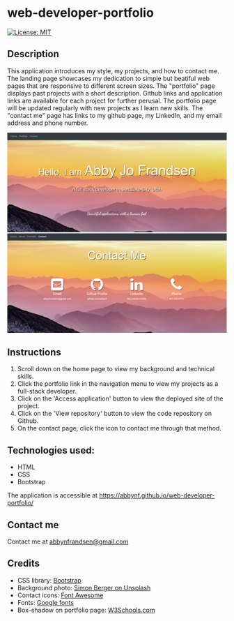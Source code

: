 # web-developer-portfolio
[![License: MIT](https://img.shields.io/badge/License-MIT-yellow.svg)](https://opensource.org/licenses/MIT)

## Description
This application introduces my style, my projects, and how to contact me. The landing page showcases my dedication to simple but beatiful web pages that are responsive to different screen sizes. The "portfolio" page displays past projects with a short description. Github links and application links are available for each project for further perusal. The portfolio page will be updated regularly with new projects as I learn new skills. The "contact me" page has links to my github page, my LinkedIn, and my email address and phone number. 

![Screenshot of the landing page](assets/img/landingpage.png)
![Screenshot of contact page](assets/img/contact-me.png)

## Instructions
1. Scroll down on the home page to view my background and technical skills. 
2. Click the portfolio link in the navigation menu to view my projects as a full-stack developer. 
3. Click on the 'Access application' button to view the deployed site of the project. 
4. Click on the 'View repository' button to view the code repository on Github.
5. On the contact page, click the icon to contact me through that method.

## Technologies used:
- HTML
- CSS
- Bootstrap

The application is accessible at https://abbynf.github.io/web-developer-portfolio/

## Contact me
Contact me at abbynfrandsen@gmail.com

## Credits
- CSS library: [Bootstrap](https://getbootstrap.com/)
- Background photo: [Simon Berger on Unsplash](https://unsplash.com/@8moments)
- Contact icons: [Font Awesome](https://fontawesome.com/)
- Fonts: [Google fonts](https://fonts.google.com/)
- Box-shadow on portfolio page: [W3Schools.com](https://www.w3schools.com/css/css3_shadows_box.asp/)